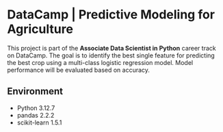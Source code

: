 # DataCamp | Predictive Modeling for Agriculture

This project is part of the **Associate Data Scientist in Python** career track on DataCamp. The goal is to identify the best single feature for predicting the best crop using a multi-class logistic regression model. Model performance will be evaluated based on accuracy.

## Environment

- Python 3.12.7
- pandas 2.2.2
- scikit-learn 1.5.1
